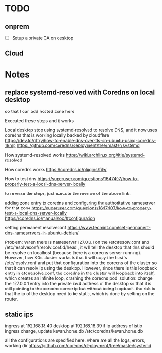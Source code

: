 
# TODO 
## onprem
- [ ] Setup a private CA on desktop

## Cloud


# Notes
## replace systemd-resolved with Coredns on local desktop
so that I can add hosted zone here

Executed these steps and it works.

Local desktop stop using systemd-resolved to resolve DNS, and it now uses coredns that is working locally backed by cloudflare 
https://dev.to/n1try/how-to-enable-dns-over-tls-on-ubuntu-using-coredns-18mp
https://github.com/coredns/deployment/tree/master/systemd

How systemd-resolved works
https://wiki.archlinux.org/title/systemd-resolved

How coredns works 
https://coredns.io/plugins/file/

How to test dns
https://superuser.com/questions/1647407/how-to-properly-test-a-local-dns-server-locally

to reverse the steps, just execute the reverse of the above link.

adding zone entry to coredns and configuring the  authoritative  nameserver for that zone
https://superuser.com/questions/1647407/how-to-properly-test-a-local-dns-server-locally
https://coredns.io/manual/toc/#configuration

setting permanent resolveconf
https://www.tecmint.com/set-permanent-dns-nameservers-in-ubuntu-debian/

Problem: When there is nameserver 127.0.0.1 on the /etc/resolv.conf and /etc/resolveconf/resolv.conf.d/head , it will tell the desktop that 
dns should be resolve on localhost (because there is a coredns server running). However, how K0s cluster works is that it will copy the host's /etc/resolv.conf and put that configuration into the 
coredns of the cluster so that it can resolv ip using the desktop. However, since there is this loopback entry in etc/resolve.conf, the coredns in the cluster will loopback
into itself, which creates an infinite loop, crashing the coredns pod. 
solution: change the 127.0.0.1 entry into the private ipv4 address of the desktop so that it is still pointing to the coredns server ip but without being loopback.
the risk is that the ip of the desktop need to be static, which is done by setting on the router.



## static ips
ingress at 192.168.18.40
desktop at 192.168.18.39
if ip address of istio ingress change, update kevan.home.db 
/etc/coredns/kevan.home.db

all the configurations are specified here. where are all the logs, errors, working dir
https://github.com/coredns/deployment/tree/master/systemd